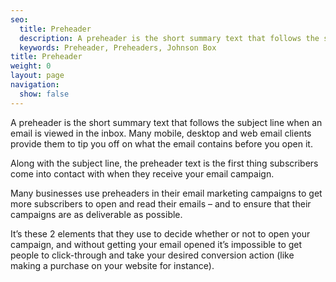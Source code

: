 ```yaml
---
seo:
  title: Preheader
  description: A preheader is the short summary text that follows the subject line when an email is viewed in the inbox. Many mobile, desktop and web email clients provide them to tip you off on what the email contains before you open it.
  keywords: Preheader, Preheaders, Johnson Box
title: Preheader
weight: 0
layout: page
navigation:
  show: false
---
```


A preheader is the short summary text that follows the subject line when an email is viewed in the inbox. Many mobile, desktop and web email clients provide them to tip you off on what the email contains before you open it.

Along with the subject line, the preheader text is the first thing subscribers come into contact with when they receive your email campaign.

Many businesses use preheaders in their email marketing campaigns to get more subscribers to open and read their emails – and to ensure that their campaigns are as deliverable as possible.

It’s these 2 elements that they use to decide whether or not to open your campaign, and without getting your email opened it’s impossible to get people to click-through and take your desired conversion action (like making a purchase on your website for instance). 

